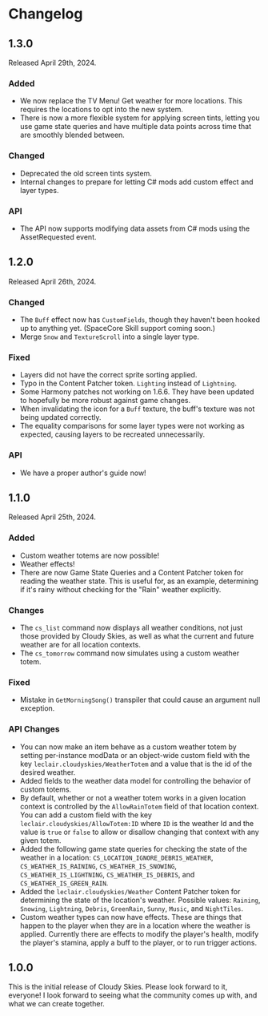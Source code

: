 # Changelog

## 1.3.0
Released April 29th, 2024.

### Added
* We now replace the TV Menu! Get weather for more locations. This
  requires the locations to opt into the new system.
* There is now a more flexible system for applying screen tints,
  letting you use game state queries and have multiple data points
  across time that are smoothly blended between.

### Changed
* Deprecated the old screen tints system.
* Internal changes to prepare for letting C# mods add custom
  effect and layer types.

### API
* The API now supports modifying data assets from C# mods using the
  AssetRequested event.


## 1.2.0
Released April 26th, 2024.

### Changed
* The `Buff` effect now has `CustomFields`, though they haven't been
  hooked up to anything yet. (SpaceCore Skill support coming soon.)
* Merge `Snow` and `TextureScroll` into a single layer type.

### Fixed
* Layers did not have the correct sprite sorting applied.
* Typo in the Content Patcher token. `Lighting` instead of `Lightning`.
* Some Harmony patches not working on 1.6.6. They have been updated
  to hopefully be more robust against game changes.
* When invalidating the icon for a `Buff` texture, the buff's
  texture was not being updated correctly.
* The equality comparisons for some layer types were not working as
  expected, causing layers to be recreated unnecessarily.

### API
* We have a proper author's guide now!


## 1.1.0
Released April 25th, 2024.

### Added
* Custom weather totems are now possible!
* Weather effects!
* There are now Game State Queries and a Content Patcher
  token for reading the weather state. This is useful for,
  as an example, determining if it's rainy without checking
  for the "Rain" weather explicitly.

### Changes
* The `cs_list` command now displays all weather conditions, not just
  those provided by Cloudy Skies, as well as what the current and
  future weather are for all location contexts.
* The `cs_tomorrow` command now simulates using a custom weather totem.

### Fixed
* Mistake in `GetMorningSong()` transpiler that could cause an
  argument null exception.

### API Changes
* You can now make an item behave as a custom weather totem by
  setting per-instance modData or an object-wide custom field
  with the key `leclair.cloudyskies/WeatherTotem` and a value
  that is the id of the desired weather.
* Added fields to the weather data model for controlling the
  behavior of custom totems.
* By default, whether or not a weather totem works in a given
  location context is controlled by the `AllowRainTotem` field
  of that location context. You can add a custom field with
  the key `leclair.cloudyskies/AllowTotem:ID` where `ID` is
  the weather Id and the value is `true` or `false` to allow
  or disallow changing that context with any given totem.
* Added the following game state queries for checking the
  state of the weather in a location: `CS_LOCATION_IGNORE_DEBRIS_WEATHER`,
  `CS_WEATHER_IS_RAINING`, `CS_WEATHER_IS_SNOWING`, `CS_WEATHER_IS_LIGHTNING`,
  `CS_WEATHER_IS_DEBRIS`, and `CS_WEATHER_IS_GREEN_RAIN`.
* Added the `leclair.cloudyskies/Weather` Content Patcher
  token for determining the state of the location's weather.
  Possible values: `Raining`, `Snowing`, `Lightning`, `Debris`,
  `GreenRain`, `Sunny`, `Music`, and `NightTiles`.
* Custom weather types can now have effects. These are things that
  happen to the player when they are in a location where the weather
  is applied. Currently there are effects to modify the player's
  health, modify the player's stamina, apply a buff to the player, or
  to run trigger actions.


## 1.0.0

This is the initial release of Cloudy Skies. Please look forward
to it, everyone! I look forward to seeing what the community comes up
with, and what we can create together.
